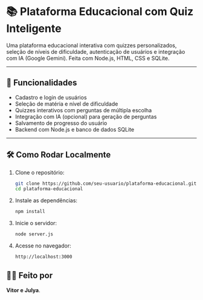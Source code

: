 # 📚 Plataforma Educacional com Quiz Inteligente

Uma plataforma educacional interativa com quizzes personalizados, seleção de níveis de dificuldade, autenticação de usuários e integração com IA (Google Gemini). Feita com Node.js, HTML, CSS e SQLite.

---

## 🚀 Funcionalidades

- Cadastro e login de usuários
- Seleção de matéria e nível de dificuldade
- Quizzes interativos com perguntas de múltipla escolha
- Integração com IA (opcional) para geração de perguntas
- Salvamento de progresso do usuário
- Backend com Node.js e banco de dados SQLite

---

## 🛠️ Como Rodar Localmente

1. Clone o repositório:
   ```bash
   git clone https://github.com/seu-usuario/plataforma-educacional.git
   cd plataforma-educacional

2. Instale as dependências:
   ```bash
   npm install
   
3. Inicie o servidor:
   ```bash
   node server.js

4. Acesse no navegador:
   ```bash
   http://localhost:3000

## 🧑‍💻 Feito por

**Vitor e Julya**. 
